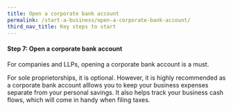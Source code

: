```yaml
---
title: Open a corporate bank account
permalink: /start-a-business/open-a-corporate-bank-account/
third_nav_title: Key steps to start
---
```


#### Step 7: Open a corporate bank account

For companies and LLPs, opening a corporate bank account is a must.

For sole proprietorships, it is optional. However, it is highly recommended as a corporate bank account alllows you to keep your business expenses separate from your personal savings. It also helps track your business cash flows, which will come in handy when filing taxes.